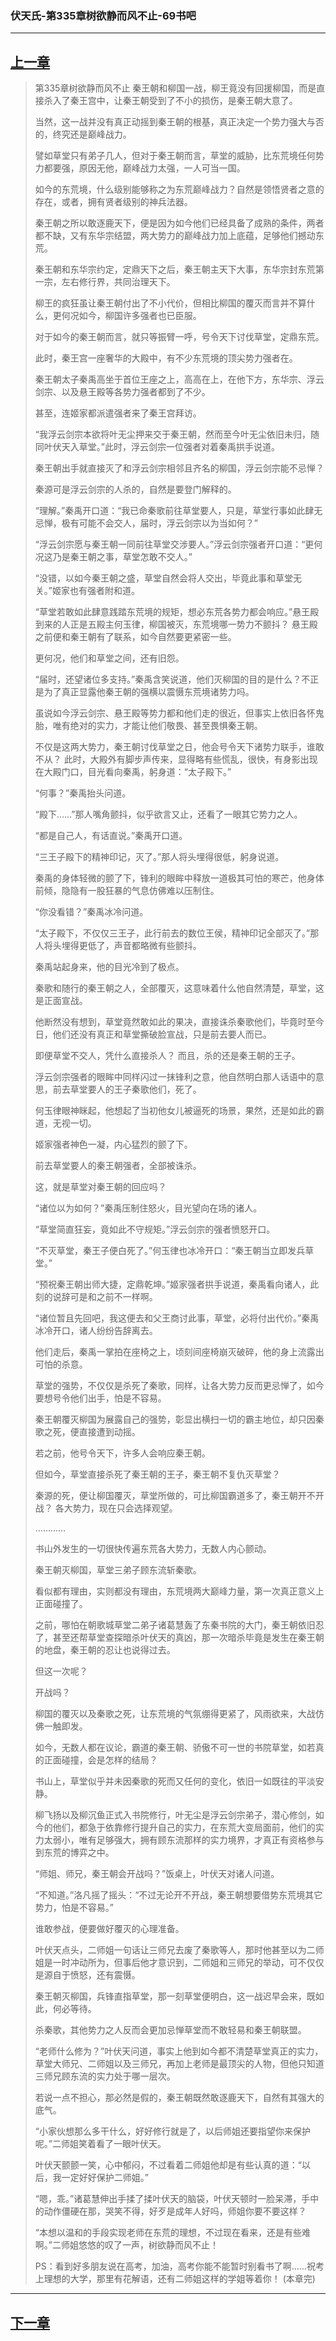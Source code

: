 ### 伏天氏-第335章树欲静而风不止-69书吧

--------
[上一章](./fde8eb31b4afb68b72993f0c53ee50e2.md)
--------


>
>
>
>第335章树欲静而风不止
>秦王朝和柳国一战，柳王竟没有回援柳国，而是直接杀入了秦王宫中，让秦王朝受到了不小的损伤，是秦王朝大意了。
>
>当然，这一战并没有真正动摇到秦王朝的根基，真正决定一个势力强大与否的，终究还是巅峰战力。
>
>譬如草堂只有弟子几人，但对于秦王朝而言，草堂的威胁，比东荒境任何势力都要强，原因无他，巅峰战力太强，一人可当一国。
>
>如今的东荒境，什么级别能够称之为东荒巅峰战力？自然是领悟贤者之意的存在，或者，拥有贤者级别的神兵法器。
>
>秦王朝之所以敢逐鹿天下，便是因为如今他们已经具备了成熟的条件，两者都不缺，又有东华宗结盟，两大势力的巅峰战力加上底蕴，足够他们撼动东荒。
>
>秦王朝和东华宗约定，定鼎天下之后，秦王朝主天下大事，东华宗封东荒第一宗，左右修行界，共同治理天下。
>
>柳王的疯狂虽让秦王朝付出了不小代价，但相比柳国的覆灭而言并不算什么，更何况如今，柳国许多强者也已臣服。
>
>对于如今的秦王朝而言，就只等振臂一呼，号令天下讨伐草堂，定鼎东荒。
>
>此时，秦王宫一座奢华的大殿中，有不少东荒境的顶尖势力强者在。
>
>秦王朝太子秦禹高坐于首位王座之上，高高在上，在他下方，东华宗、浮云剑宗、以及悬王殿等各势力强者都到了不少。
>
>甚至，连姬家都派遣强者来了秦王宫拜访。
>
>“我浮云剑宗本欲将叶无尘押来交于秦王朝，然而至今叶无尘依旧未归，随同叶伏天入草堂。”此时，浮云剑宗一位强者对着秦禹拱手说道。
>
>秦王朝出手就直接灭了和浮云剑宗相邻且齐名的柳国，浮云剑宗能不忌惮？
>
>秦源可是浮云剑宗的人杀的，自然是要登门解释的。
>
>“理解。”秦禹开口道：“我已命秦歌前往草堂要人，只是，草堂行事如此肆无忌惮，极有可能不会交人，届时，浮云剑宗以为当如何？”
>
>“浮云剑宗愿与秦王朝一同前往草堂交涉要人。”浮云剑宗强者开口道：“更何况这乃是秦王朝之事，草堂怎敢不交人。”
>
>“没错，以如今秦王朝之盛，草堂自然会将人交出，毕竟此事和草堂无关。”姬家也有强者附和道。
>
>“草堂若敢如此肆意践踏东荒境的规矩，想必东荒各势力都会响应。”悬王殿到来的人正是五殿主何玉律，柳国被灭，东荒境哪一势力不颤抖？
>悬王殿之前便和秦王朝有了联系，如今自然要更紧密一些。
>
>更何况，他们和草堂之间，还有旧怨。
>
>“届时，还望诸位多支持。”秦禹含笑说道，他们灭柳国的目的是什么？不正是为了真正显露他秦王朝的强横以震慑东荒境诸势力吗。
>
>虽说如今浮云剑宗、悬王殿等势力都和他们走的很近，但事实上依旧各怀鬼胎，唯有绝对的实力，才能让他们敬畏、甚至畏惧秦王朝。
>
>不仅是这两大势力，秦王朝讨伐草堂之日，他会号令天下诸势力联手，谁敢不从？
>此时，大殿外有脚步声传来，显得略有些慌乱，很快，有身影出现在大殿门口，目光看向秦禹，躬身道：“太子殿下。”
>
>“何事？”秦禹抬头问道。
>
>“殿下……”那人嘴角颤抖，似乎欲言又止，还看了一眼其它势力之人。
>
>“都是自己人，有话直说。”秦禹开口道。
>
>“三王子殿下的精神印记，灭了。”那人将头埋得很低，躬身说道。
>
>秦禹的身体轻微的颤了下，锋利的眼眸中释放一道极其可怕的寒芒，他身体前倾，隐隐有一股狂暴的气息仿佛难以压制住。
>
>“你没看错？”秦禹冰冷问道。
>
>“太子殿下，不仅仅三王子，此行前去的数位王侯，精神印记全部灭了。”那人将头埋得更低了，声音都略微有些颤抖。
>
>秦禹站起身来，他的目光冷到了极点。
>
>秦歌和随行的秦王朝之人，全部覆灭，这意味着什么他自然清楚，草堂，这是正面宣战。
>
>他断然没有想到，草堂竟然敢如此的果决，直接诛杀秦歌他们，毕竟时至今日，他们还没有真正和草堂撕破脸宣战，只是前去要人而已。
>
>即便草堂不交人，凭什么直接杀人？
>而且，杀的还是秦王朝的王子。
>
>浮云剑宗强者的眼眸中同样闪过一抹锋利之意，他自然明白那人话语中的意思，前去草堂要人的王子秦歌他们，死了。
>
>何玉律眼神眯起，他想起了当初他女儿被逼死的场景，果然，还是如此的霸道，无视一切。
>
>姬家强者神色一凝，内心猛烈的颤了下。
>
>前去草堂要人的秦王朝强者，全部被诛杀。
>
>这，就是草堂对秦王朝的回应吗？
>
>“诸位以为如何？”秦禹压制住怒火，目光望向在场的诸人。
>
>“草堂简直狂妄，竟如此不守规矩。”浮云剑宗的强者愤怒开口。
>
>“不灭草堂，秦王子便白死了。”何玉律也冰冷开口：“秦王朝当立即发兵草堂。”
>
>“预祝秦王朝出师大捷，定鼎乾坤。”姬家强者拱手说道，秦禹看向诸人，此刻的说辞可是和之前不一样啊。
>
>“诸位暂且先回吧，我这便去和父王商讨此事，草堂，必将付出代价。”秦禹冰冷开口，诸人纷纷告辞离去。
>
>他们走后，秦禹一掌拍在座椅之上，顷刻间座椅崩灭破碎，他的身上流露出可怕的杀意。
>
>草堂的强势，不仅仅是杀死了秦歌，同样，让各大势力反而更忌惮了，如今要想号令他们出手，怕是不容易。
>
>秦王朝覆灭柳国为展露自己的强势，彰显出横扫一切的霸主地位，却只因秦歌之死，便直接遭到动摇。
>
>若之前，他号令天下，许多人会响应秦王朝。
>
>但如今，草堂直接杀死了秦王朝的王子，秦王朝不复仇灭草堂？
>
>秦源的死，便让柳国覆灭，草堂所做的，可比柳国霸道多了，秦王朝开不开战？
>各大势力，现在只会选择观望。
>
>…………
>
>书山外发生的一切很快传遍东荒各大势力，无数人内心颤动。
>
>秦王朝灭柳国，草堂三弟子顾东流斩秦歌。
>
>看似都有理由，实则都没有理由，东荒境两大巅峰力量，第一次真正意义上正面碰撞了。
>
>之前，哪怕在朝歌城草堂二弟子诸葛慧轰了东秦书院的大门，秦王朝依旧忍了，甚至还帮草堂查探暗杀叶伏天的真凶，那一次暗杀毕竟是发生在秦王朝的地盘，秦王朝的忍让也说得过去。
>
>但这一次呢？
>
>开战吗？
>
>柳国的覆灭以及秦歌之死，让东荒境的气氛绷得更紧了，风雨欲来，大战仿佛一触即发。
>
>如今，无数人都在议论，霸道的秦王朝、骄傲不可一世的书院草堂，如若真的正面碰撞，会是怎样的结局？
>
>书山上，草堂似乎并未因秦歌的死而又任何的变化，依旧一如既往的平淡安静。
>
>柳飞扬以及柳沉鱼正式入书院修行，叶无尘是浮云剑宗弟子，潜心修剑，如今的他们，都急于依靠修行提升自己的实力，在东荒大变局面前，他们的实力太弱小，唯有足够强大，拥有顾东流那样的实力境界，才真正有资格参与到东荒的博弈之中。
>
>“师姐、师兄，秦王朝会开战吗？”饭桌上，叶伏天对诸人问道。
>
>“不知道。”洛凡摇了摇头：“不过无论开不开战，秦王朝想要借势东荒境其它势力，怕是不容易。”
>
>谁敢参战，便要做好覆灭的心理准备。
>
>叶伏天点头，二师姐一句话让三师兄去废了秦歌等人，那时他甚至以为二师姐是一时冲动所为，但事后他才意识到，二师姐和三师兄的举动，可不仅仅是源自于愤怒，还有震慑。
>
>秦王朝灭柳国，兵锋直指草堂，那一刻草堂便明白，这一战迟早会来，既如此，何必等待。
>
>杀秦歌，其他势力之人反而会更加忌惮草堂而不敢轻易和秦王朝联盟。
>
>“老师什么修为？”叶伏天问道，事实上他到如今都不清楚草堂真正的实力，草堂大师兄、二师姐以及三师兄，再加上老师是最顶尖的人物，但他只知道三师兄顾东流的实力处于哪一层次。
>
>若说一点不担心，那必然是假的，秦王朝既然敢逐鹿天下，自然有其强大的底气。
>
>“小家伙想那么多干什么，好好修行就是了，以后师姐还要指望你来保护呢。”二师姐笑着看了一眼叶伏天。
>
>叶伏天颤颤一笑，心中郁闷，不过看着二师姐他却是有些认真的道：“以后，我一定好好保护二师姐。”
>
>“嗯，乖。”诸葛慧伸出手揉了揉叶伏天的脑袋，叶伏天顿时一脸呆滞，手中的动作僵硬在那，哭笑不得，好歹是成年人好吗，师姐你要不要这样？
>
>“本想以温和的手段实现老师在东荒的理想，不过现在看来，还是有些难啊。”二师姐悠悠的叹了一声，树欲静而风不止！
>
>PS：看到好多朋友说在高考，加油，高考你能不能暂时别看书了啊……祝考上理想的大学，那里有花解语，还有二师姐这样的学姐等着你！
>(本章完)
>
>

--------
[下一章](./f6d5a02244e811c3131c4802fdcfcdf9.md)
--------
